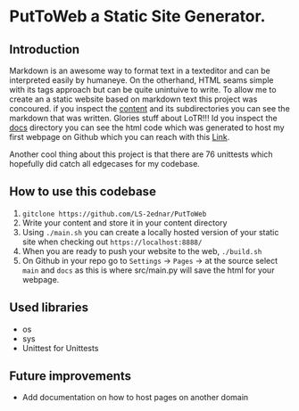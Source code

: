 # PutToWeb a Static Site Generator. 
## Introduction
Markdown is an awesome way to format text in a texteditor and can be interpreted easily by humaneye. On the otherhand, HTML seams simple with its tags approach but can be quite unintuive to write. To allow me to create an a static website based on markdown text this project was concoured. if you inspect the [content](https://github.com/LS-2ednar/PutToWeb/tree/main/content) and its subdirectories you can see the markdown that was written. Glories stuff about LoTR!!! Id you inspect the [docs](https://github.com/LS-2ednar/PutToWeb/tree/main/docs) directory you can see the html code which was generated to host my first webpage on Github which you can reach with this [Link](https://ls-2ednar.github.io/PutToWeb/).

Another cool thing about this project is that there are 76 unittests which hopefully did catch all edgecases for my codebase.

## How to use this codebase
1. `gitclone https://github.com/LS-2ednar/PutToWeb`
2. Write your content and store it in your content directory
3. Using `./main.sh` you can create a locally hosted version of your static site when checking out `https://localhost:8888/`
4. When you are ready to push your website to the web, `./build.sh`
5. On Github in your repo go to `Settings` -> `Pages` -> at the source select `main` and `docs` as this is where src/main.py will save the html for your webpage. 

## Used libraries
- os
- sys
- Unittest for Unittests

## Future improvements
- Add documentation on how to host pages on another domain